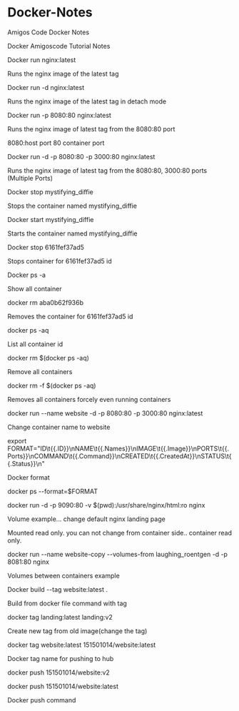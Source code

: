 # Docker-Notes
Amigos Code Docker Notes

Docker Amigoscode Tutorial Notes

Docker run nginx:latest

Runs the nginx image of the latest tag

Docker run -d nginx:latest

Runs the nginx image of the latest tag in detach mode

Docker run -p 8080:80 nginx:latest

Runs the nginx image of latest tag from the 8080:80 port

8080:host port
80 container port

Docker run -d -p 8080:80 -p 3000:80 nginx:latest

Runs the nginx image of latest tag from the 8080:80, 3000:80 ports (Multiple Ports)

Docker stop mystifying_diffie

Stops the container named  mystifying_diffie

Docker start mystifying_diffie

Starts the container named  mystifying_diffie

Docker stop 6161fef37ad5 

Stops container for 6161fef37ad5 id

Docker ps -a 

Show all container 

docker rm aba0b62f936b

Removes the container for 6161fef37ad5 id 

docker ps -aq

List all container id 

docker rm $(docker ps -aq)

Remove all containers

docker rm -f $(docker ps -aq)

Removes all containers forcely even running containers

docker run --name website -d -p 8080:80 -p 3000:80 nginx:latest

Change container name to website 

export FORMAT="ID\t{{.ID}}\nNAME\t{{.Names}}\nIMAGE\t{{.Image}}\nPORTS\t{{.Ports}}\nCOMMAND\t{{.Command}}\nCREATED\t{{.CreatedAt}}\nSTATUS\t{{.Status}}\n"

Docker format

docker ps --format=$FORMAT

docker run -d -p 9090:80 -v $(pwd):/usr/share/nginx/html:ro  nginx

Volume example... change default nginx landing page

Mounted read only. you can not change from container side.. container read only.

docker run --name website-copy --volumes-from laughing_roentgen -d -p 8081:80 nginx

Volumes between containers example

Docker build --tag website:latest .

Build from docker file command with tag


docker tag landing:latest landing:v2

Create new tag from old image(change the tag)

docker tag website:latest 151501014/website:latest

Docker tag name for pushing to hub

docker push 151501014/website:v2

docker push 151501014/website:latest

Docker push command



